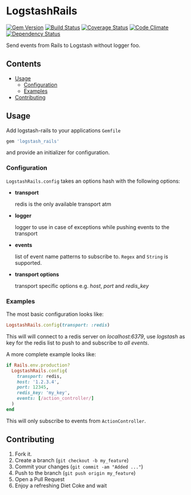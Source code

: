 # LogstashRails 
[![Gem Version](https://badge.fury.io/rb/logstash_rails.png)](http://badge.fury.io/rb/logstash_rails)
[![Build Status](https://secure.travis-ci.org/cmertz/logstash_rails.png)](http://travis-ci.org/cmertz/logstash_rails)
[![Coverage Status](https://coveralls.io/repos/cmertz/logstash_rails/badge.png)](https://coveralls.io/r/cmertz/logstash_rails)
[![Code Climate](https://codeclimate.com/github/cmertz/logstash_rails.png)](https://codeclimate.com/github/cmertz/logstash_rails)
[![Dependency Status](https://gemnasium.com/cmertz/logstash_rails.png)](https://gemnasium.com/cmertz/logstash_rails)

Send events from Rails to Logstash without logger foo.

## Contents

* [Usage](#usage)
    * [Configuration](#configurtion)
    * [Examples](#examples)
* [Contributing](#contributing)


## Usage

Add logstash-rails to your applications `Gemfile`

```ruby
gem 'logstash_rails'
```

and provide an initializer for configuration.


### Configuration

`LogstashRails.config` takes an options hash with the following options:

* __transport__
  
  redis is the only available transport atm

* __logger__
  
  logger to use in case of exceptions while pushing events to the transport

* __events__

  list of event name patterns to subscribe to. `Regex` and `String` is
  supported.
  
* __transport options__

  transport specific options e.g. _host_, _port_ and *redis_key*


### Examples

The most basic configuration looks like:

```ruby
LogstashRails.config(transport: :redis)
```

This will will connect to a redis server on _localhost:6379_, use _logstash_ as
key for the redis list to push to and subscribe to _all events_.

A more complete example looks like:

```ruby
if Rails.env.production?
  LogstashRails.config(
    transport: redis,
    host: '1.2.3.4', 
    port: 12345,
    redis_key: 'my_key',
    events: [/action_controller/]
  )
end
```

This will only subscribe to events from `ActionController`.


## Contributing

1. Fork it.
2. Create a branch (`git checkout -b my_feature`)
3. Commit your changes (`git commit -am "Added ..."`)
4. Push to the branch (`git push origin my_feature`)
5. Open a Pull Request
6. Enjoy a refreshing Diet Coke and wait
